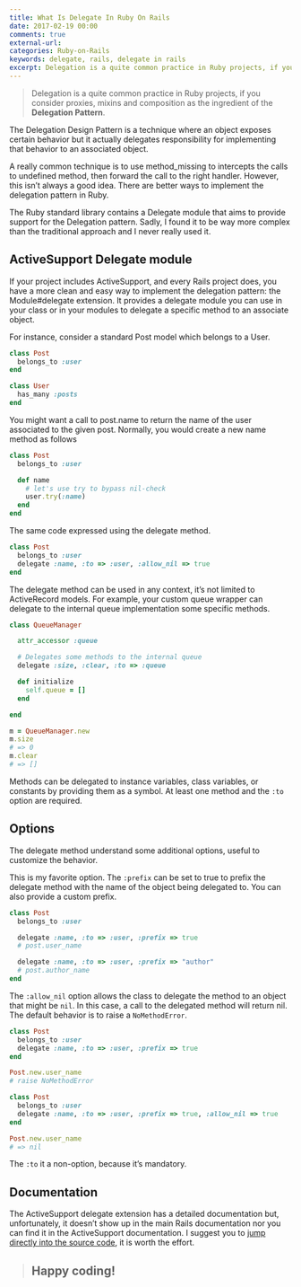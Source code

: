 ```yaml
---
title: What Is Delegate In Ruby On Rails
date: 2017-02-19 00:00
comments: true
external-url:
categories: Ruby-on-Rails
keywords: delegate, rails, delegate in rails
excerpt: Delegation is a quite common practice in Ruby projects, if you consider proxies, mixins and composition as the ingredient of the **Delegation Pattern**
---
```

>Delegation is a quite common practice in Ruby projects, if you consider proxies, mixins and composition as the ingredient of the **Delegation Pattern**.

The Delegation Design Pattern is a technique where an object exposes certain behavior but it actually delegates responsibility for implementing that behavior to an associated object.

A really common technique is to use method_missing to intercepts the calls to undefined method, then forward the call to the right handler. However, this isn’t always a good idea. There are better ways to implement the delegation pattern in Ruby.

The Ruby standard library contains a Delegate module that aims to provide support for the Delegation pattern. Sadly, I found it to be way more complex than the traditional approach and I never really used it.

## ActiveSupport Delegate module

If your project includes ActiveSupport, and every Rails project does, you have a more clean and easy way to implement the delegation pattern: the Module#delegate extension. It provides a delegate module you can use in your class or in your modules to delegate a specific method to an associate object.

For instance, consider a standard Post model which belongs to a User.

```ruby 
class Post
  belongs_to :user
end

class User
  has_many :posts
end
```

You might want a call to post.name to return the name of the user associated to the given post. Normally, you would create a new name method as follows

```ruby
class Post
  belongs_to :user

  def name
    # let's use try to bypass nil-check
    user.try(:name)
  end
end
```

The same code expressed using the delegate method.

```ruby
class Post
  belongs_to :user
  delegate :name, :to => :user, :allow_nil => true
end
```

The delegate method can be used in any context, it’s not limited to ActiveRecord models. For example, your custom queue wrapper can delegate to the internal queue implementation some specific methods.

```ruby
class QueueManager

  attr_accessor :queue

  # Delegates some methods to the internal queue
  delegate :size, :clear, :to => :queue

  def initialize
    self.queue = []
  end

end

m = QueueManager.new
m.size
# => 0
m.clear
# => []
```

Methods can be delegated to instance variables, class variables, or constants by providing them as a symbol. At least one method and the `:to` option are required.

## Options

The delegate method understand some additional options, useful to customize the behavior.

This is my favorite option. The `:prefix` can be set to true to prefix the delegate method with the name of the object being delegated to. You can also provide a custom prefix.

```ruby
class Post
  belongs_to :user

  delegate :name, :to => :user, :prefix => true
  # post.user_name

  delegate :name, :to => :user, :prefix => "author"
  # post.author_name
end
```

The `:allow_nil` option allows the class to delegate the method to an object that might be `nil`. In this case, a call to the delegated method will return nil. The default behavior is to raise a `NoMethodError`.

```ruby
class Post
  belongs_to :user
  delegate :name, :to => :user, :prefix => true
end

Post.new.user_name
# raise NoMethodError

class Post
  belongs_to :user
  delegate :name, :to => :user, :prefix => true, :allow_nil => true
end

Post.new.user_name
# => nil
```

The `:to` it a non-option, because it’s mandatory.

## Documentation

The ActiveSupport delegate extension has a detailed documentation but, unfortunately, it doesn’t show up in the main Rails documentation nor you can find it in the ActiveSupport documentation. I suggest you to [jump directly into the source code](https://github.com/rails/rails/blob/master/activesupport/lib/active_support/core_ext/module/delegation.rb), it is worth the effort.

> ## Happy coding!